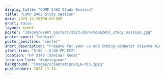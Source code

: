 ```yaml
---
display_title: "COMP 2402 Study Session"
title: "COMP 2402 Study Session"
date: 2023-10-20T00:00:00Z
draft: false
layout: event
poster: "images/event_posters/2023-2024/comp2402_study_session.jpg"
poster_cover: "contain"
poster_position: "center"
short_description: "Prepare for your up and coming computer science midterm!"
start_time: "6:00 - 8:00 PM EST"
location: "HP 5345 (Seminar Room)"
location_link: "#comingsoon"
background: "images/orientation2018-min.jpeg"
publishdate: 2021-11-24
---
```

